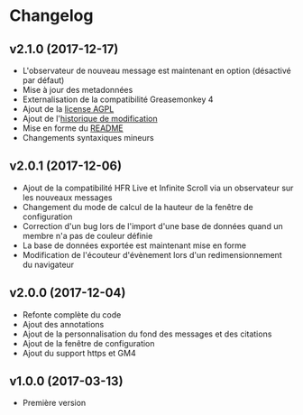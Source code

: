 
# Changelog

## v2.1.0 (2017-12-17)

- L'observateur de nouveau message est maintenant en option (désactivé par défaut)
- Mise à jour des metadonnées
- Externalisation de la compatibilité Greasemonkey 4
- Ajout de la [license AGPL](LICENSE)
- Ajout de l'[historique de modification](CHANGELOG.md)
- Mise en forme du [README](README.md)
- Changements syntaxiques mineurs

## v2.0.1 (2017-12-06)

- Ajout de la compatibilité HFR Live et Infinite Scroll via un observateur sur les nouveaux messages
- Changement du mode de calcul de la hauteur de la fenêtre de configuration
- Correction d'un bug lors de l'import d'une base de données quand un membre n'a pas de couleur définie
- La base de données exportée est maintenant mise en forme
- Modification de l'écouteur d'évènement lors d'un redimensionnement du navigateur

## v2.0.0 (2017-12-04)

- Refonte complète du code
- Ajout des annotations
- Ajout de la personnalisation du fond des messages et des citations
- Ajout de la fenêtre de configuration
- Ajout du support https et GM4

## v1.0.0 (2017-03-13)

- Première version
